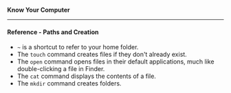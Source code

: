 **Know Your Computer**

---

#### Reference - Paths and Creation

* `~` is a shortcut to refer to your home folder.
* The `touch` command creates files if they don't already exist.
* The `open` command opens files in their default applications, much like
  double-clicking a file in Finder.
* The `cat` command displays the contents of a file.
* The `mkdir` command creates folders.
